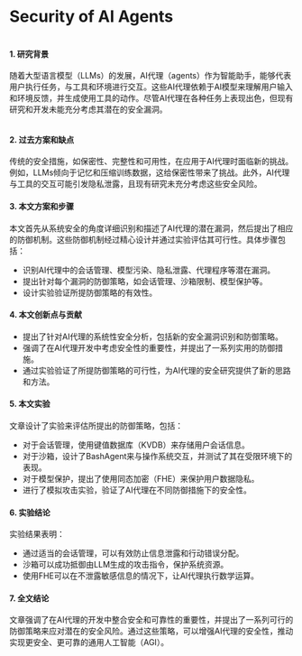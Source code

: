 # Security of AI Agents

<figure><img src="../../.gitbook/assets/image (5) (1).png" alt=""><figcaption></figcaption></figure>

#### 1. 研究背景

随着大型语言模型（LLMs）的发展，AI代理（agents）作为智能助手，能够代表用户执行任务，与工具和环境进行交互。这些AI代理依赖于AI模型来理解用户输入和环境反馈，并生成使用工具的动作。尽管AI代理在各种任务上表现出色，但现有研究和开发未能充分考虑其潜在的安全漏洞。

<figure><img src="../../.gitbook/assets/image (6) (1).png" alt=""><figcaption></figcaption></figure>

#### 2. 过去方案和缺点

传统的安全措施，如保密性、完整性和可用性，在应用于AI代理时面临新的挑战。例如，LLMs倾向于记忆和压缩训练数据，这给保密性带来了挑战。此外，AI代理与工具的交互可能引发隐私泄露，且现有研究未充分考虑这些安全风险。

#### 3. 本文方案和步骤

本文首先从系统安全的角度详细识别和描述了AI代理的潜在漏洞，然后提出了相应的防御机制。这些防御机制经过精心设计并通过实验评估其可行性。具体步骤包括：

* 识别AI代理中的会话管理、模型污染、隐私泄露、代理程序等潜在漏洞。
* 提出针对每个漏洞的防御策略，如会话管理、沙箱限制、模型保护等。
* 设计实验验证所提防御策略的有效性。

#### 4. 本文创新点与贡献

* 提出了针对AI代理的系统性安全分析，包括新的安全漏洞识别和防御策略。
* 强调了在AI代理开发中考虑安全性的重要性，并提出了一系列实用的防御措施。
* 通过实验验证了所提防御策略的可行性，为AI代理的安全研究提供了新的思路和方法。

#### 5. 本文实验

文章设计了实验来评估所提出的防御策略，包括：

* 对于会话管理，使用键值数据库（KVDB）来存储用户会话信息。
* 对于沙箱，设计了BashAgent来与操作系统交互，并测试了其在受限环境下的表现。
* 对于模型保护，提出了使用同态加密（FHE）来保护用户数据隐私。
* 进行了模拟攻击实验，验证了AI代理在不同防御措施下的安全性。

#### 6. 实验结论

实验结果表明：

* 通过适当的会话管理，可以有效防止信息泄露和行动错误分配。
* 沙箱可以成功抵御由LLM生成的攻击指令，保护系统资源。
* 使用FHE可以在不泄露敏感信息的情况下，让AI代理执行数学运算。

#### 7. 全文结论

文章强调了在AI代理的开发中整合安全和可靠性的重要性，并提出了一系列可行的防御策略来应对潜在的安全风险。通过这些策略，可以增强AI代理的安全性，推动实现更安全、更可靠的通用人工智能（AGI）。

####
